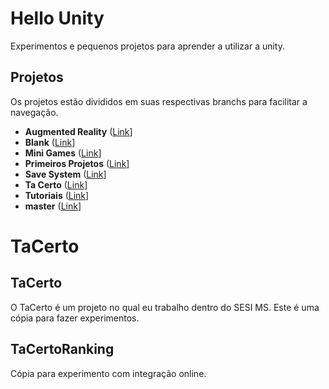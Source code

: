 # Hello Unity
Experimentos e pequenos projetos para aprender a utilizar a unity.

## Projetos
Os projetos estão divididos em suas respectivas branchs para facilitar a navegação.
* **Augmented Reality** ([Link](https://github.com/danilocaverna/HelloUnity/tree/AugmentedReality)]
* **Blank** ([Link](https://github.com/danilocaverna/HelloUnity/tree/Blank)]
* **Mini Games** ([Link](https://github.com/danilocaverna/HelloUnity/tree/MiniGames)]
* **Primeiros Projetos** ([Link](https://github.com/danilocaverna/HelloUnity/tree/PrimeirosProjetos)]
* **Save System** ([Link](https://github.com/danilocaverna/HelloUnity/tree/SaveSystem)]
* **Ta Certo** ([Link](https://github.com/danilocaverna/HelloUnity/tree/TaCerto)]
* **Tutoriais** ([Link](https://github.com/danilocaverna/HelloUnity/tree/Tutoriais)]
* **master** ([Link](https://github.com/danilocaverna/HelloUnity)]

# TaCerto
## TaCerto
O TaCerto é um projeto no qual eu trabalho dentro do SESI MS. Este é uma cópia para fazer experimentos.
## TaCertoRanking
Cópia para experimento com integração online.